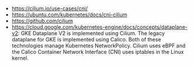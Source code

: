 - https://cilium.io/use-cases/cni/
- https://ubuntu.com/kubernetes/docs/cni-cilium
- https://github.com/cilium
- https://cloud.google.com/kubernetes-engine/docs/concepts/dataplane-v2: GKE Dataplane V2 is implemented using Cilium. The legacy dataplane for GKE is implemented using Calico. Both of these technologies manage Kubernetes NetworkPolicy. Cilium uses eBPF and the Calico Container Network Interface (CNI) uses iptables in the Linux kernel.
